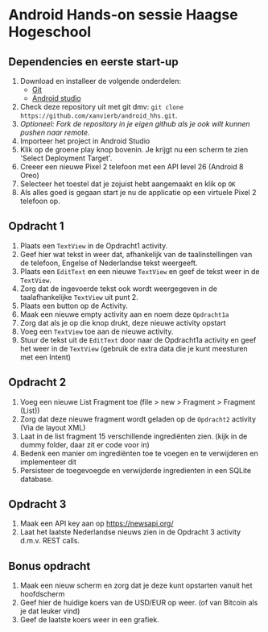 # Android Hands-on sessie Haagse Hogeschool

## Dependencies en eerste start-up
1. Download en installeer de volgende onderdelen:
	* [Git](https://git-scm.com/)
	* [Android studio](https://developer.android.com/studio/index.html)
2. Check deze repository uit met git dmv: `git clone https://github.com/xanvierb/android_hhs.git`.
3. _Optioneel: Fork de repository in je eigen github als je ook wilt kunnen pushen naar remote._
4. Importeer het project in Android Studio
5. Klik op de groene play knop bovenin. Je krijgt nu een scherm te zien 'Select Deployment Target'.
6. Creeer een nieuwe Pixel 2 telefoon met een API level 26 (Android 8 Oreo)
7. Selecteer het toestel dat je zojuist hebt aangemaakt en klik op `OK`
8. Als alles goed is gegaan start je nu de applicatie op een virtuele Pixel 2 telefoon op.

## Opdracht 1
1. Plaats een `TextView` in de Opdracht1 activity.
2. Geef hier wat tekst in weer dat, afhankelijk van de taalinstellingen van de telefoon, Engelse of Nederlandse tekst weergeeft.
3. Plaats een `EditText` en een nieuwe `TextView` en geef de tekst weer in de `TextView`.
4. Zorg dat de ingevoerde tekst ook wordt weergegeven in de taalafhankelijke `TextView` uit punt 2.
5. Plaats een button op de Activity.
6. Maak een nieuwe empty activity aan en noem deze `Opdracht1a`
7. Zorg dat als je op die knop drukt, deze nieuwe activity opstart
8. Voeg een `TextView` toe aan de nieuwe activity.
9. Stuur de tekst uit de `EditText` door naar de Opdracht1a activity en geef het weer in de `TextView` (gebruik de extra data die je kunt meesturen met een Intent)

## Opdracht 2
1. Voeg een nieuwe List Fragment toe (file > new > Fragment > Fragment (List))
2. Zorg dat deze nieuwe fragment wordt geladen op de `Opdracht2` activity (Via de layout XML)
3. Laat in de list fragment 15 verschillende ingrediënten zien. (kijk in de dummy folder, daar zit er code voor in)
4. Bedenk een manier om ingrediënten toe te voegen en te verwijderen en implementeer dit
5. Persisteer de toegevoegde en verwijderde ingredienten in een SQLite database.

## Opdracht 3
1. Maak een API key aan op https://newsapi.org/
2. Laat het laatste Nederlandse nieuws zien in de Opdracht 3 activity d.m.v. REST calls.

## Bonus opdracht
1. Maak een nieuw scherm en zorg dat je deze kunt opstarten vanuit het hoofdscherm
2. Geef hier de huidige koers van de USD/EUR op weer. (of van Bitcoin als je dat leuker vind)
3. Geef de laatste koers weer in een grafiek.
